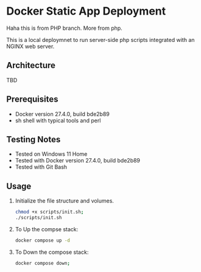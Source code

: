 # Docker Static App Deployment

Haha this is from PHP branch. More from php.

This is a local deploymnet to run server-side php scripts integrated with an NGINX web server.

## Architecture

TBD


## Prerequisites
- Docker version 27.4.0, build bde2b89
- sh shell with typical tools and perl
## Testing Notes
- Tested on Windows 11 Home
- Tested with Docker version 27.4.0, build bde2b89
- Tested with Git Bash

## Usage
1. Initialize the file structure and volumes.
    ```bash
    chmod +x scripts/init.sh;
    ./scripts/init.sh
    ```
2. To Up the compse stack:
    ```bash
    docker compose up -d
    ```
3. To Down the compose stack:
    ```bash
    docker compose down;
    ```
